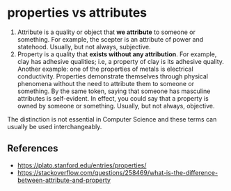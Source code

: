 # properties vs attributes

1. Attribute is a quality or object that **we attribute** to someone or something. For example, the scepter is an attribute of power and statehood. Usually, but not always, subjective. 
2. Property is a quality that **exists without any attribution**. For example, clay has adhesive qualities; i.e, a property of clay is its adhesive quality. Another example: one of the properties of metals is electrical conductivity. Properties demonstrate themselves through physical phenomena without the need to attribute them to someone or
something. By the same token, saying that someone has masculine attributes is self-evident. In effect, you could say that a property is owned by someone or something. Usually, but not always, objective. 

The distinction is not essential in Computer Science and these terms can usually be used interchangeably. 

## References

- https://plato.stanford.edu/entries/properties/
- https://stackoverflow.com/questions/258469/what-is-the-difference-between-attribute-and-property